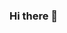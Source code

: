### Hi there 👋

<!--
**ownmorechance/ownmorechance** is a ✨ _special_ ✨ repository because its `README.md` (this file) appears on your GitHub profile.

Here are some ideas to get you started:

- 🔭 I’m currently working on move to car
- 🌱 I’m currently learning python, MYSQL, Computer Sience
- 👯 I’m looking to collaborate on DE.
- 🤔 I’m looking for help with github..
- 💬 Ask me about dd 
- 📫 How to reach me: ...
- 😄 Pronouns: ...
- ⚡ Fun fact: ...
-->
